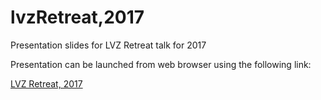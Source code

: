 # lvzRetreat,2017
Presentation slides for LVZ Retreat talk for 2017

Presentation can be launched from web browser using the following link:

[LVZ Retreat, 2017](http://asmmhossain.github.io/lvz17) 
